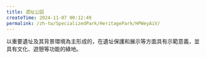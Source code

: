 ```yaml
---
title: 遗址公园
createTime: 2024-11-07 00:12:49
permalink: /zh-tw/SpecializedPark/HeritagePark/HPWeyAiV/
---
```


以重要遺址及其背景環境為主形成的，在遺址保護和展示等方面具有示範意義，並具有文化、遊憩等功能的綠地。